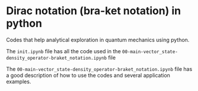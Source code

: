 # Dirac notation (bra-ket notation) in python

 Codes that help analytical exploration in quantum mechanics using python.

The `init.ipynb` file has all the code used in the `00-main-vector_state-density_operator-braket_notation.ipynb` file

The `00-main-vector_state-density_operator-braket_notation.ipynb` file has a good description of how to use the codes and several application examples.
